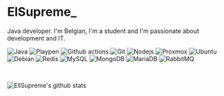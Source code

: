 # ElSupreme_

Java developer.
I'm Belgian, I'm a student and I'm passionate about development and IT.

<p>
  <img alt="Java" src="https://img.shields.io/badge/-Java-ea2845?style=flat-square&logo=java&logoColor=white" />
  <img alt="Playpen" src="https://img.shields.io/badge/-Playpen-2AA5DC?style=flat-square&logo=Webpack&logoColor=white" />
  <img alt="Github actions" src="https://img.shields.io/badge/-Github_Actions-2088FF?style=flat-square&logo=github-actions&logoColor=white" />
  <img alt="Git" src="https://img.shields.io/badge/-Git-F05032?style=flat-square&logo=git&logoColor=white" />
  <img alt="Nodejs" src="https://img.shields.io/badge/-Nodejs-43853d?style=flat-square&logo=Node.js&logoColor=white" />
  <img alt ="Proxmox" src="https://img.shields.io/badge/-Proxmox-E57000?style=flat-square&logo=Proxmox&logoColor=white" />
  <img alt ="Ubuntu" src="https://img.shields.io/badge/-Ubuntu-E95420?style=flat-square&logo=ubuntu&logoColor=white" />
  <img alt ="Debian" src="https://img.shields.io/badge/-Debian-A81D33?style=flat-square&logo=debian&logoColor=white" />
  <img alt ="Redis" src="https://img.shields.io/badge/-Redis-DC382D?style=flat-square&logo=redis&logoColor=white" />
  <img alt ="MySQL" src="https://img.shields.io/badge/-MySQL-4479A1?style=flat-square&logo=mysql&logoColor=white" />
  <img alt ="MongoDB" src"https://img.shields.io/badge/-MongoDB-47A248?style=flat-square&logo=mongodb&logoColor=white" />
  <img alt ="MariaDB" src"https://img.shields.io/badge/-MariaDB-003545?style=flat-square&logo=mariadb&logoColor=white" />
  <img alt ="RabbitMQ" src"https://img.shields.io/badge/-RabbitMQ-FF6600?style=flat-square&logo=rabbitmq&logoColor=white" />
</p>


<br>


![EllSupreme's github stats](https://github-readme-stats.vercel.app/api?username=EllSupreme&theme=graywhite&show_icons=true)
